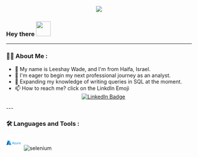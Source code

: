 <div id="header" align="center">
  <img src="https://media.giphy.com/media/quHN7pqUQg2eZc2SYS/giphy.gif" width="350"/>
</div>

<h3>
  Hey there
  <img src="https://media.giphy.com/media/hvRJCLFzcasrR4ia7z/giphy.gif" width="40" height="40" />
</h3>

---

### :woman_technologist: About Me :
- 👋 My name is Leeshay Wade, and I'm from Haifa, Israel.
- 👀 I'm eager to begin my next professional journey as an analyst.
- 🌱 Expanding my knowledge of writing queries in SQL at the moment.
- 📫 How to reach me? click on the LinkdIn Emoji <div id="badges" align="center">
  <a href="https://www.linkedin.com/in/leeshay-wade/">
    <img src="https://img.shields.io/badge/LinkedIn-blue?style=for-the-badge&logo=linkedin&logoColor=white" alt="LinkedIn Badge"/>
  </a>
</div>
---

### :hammer_and_wrench: Languages and Tools :
<div>
    <img src="https://raw.githubusercontent.com/devicons/devicon/1119b9f84c0290e0f0b38982099a2bd027a48bf1/icons/azure/azure-original-wordmark.svg" title="python"  alt="azure" width="40" height="40"/>&nbsp;
  <img src="https://mpng.subpng.com/20180330/zle/kisspng-microsoft-azure-sql-database-microsoft-sql-server-database-5abeaece642720.1956423515224460304102.jpg" title="selenium"  alt="selenium" width="40" height="40"/>&nbsp;
 </div>

